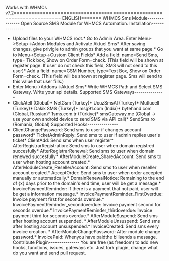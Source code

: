 Works with WHMCs v7.2======================================================================
ENGLISH=======
WHMCS Sms Module---------------
Open Source SMS Module for WHMCS Automation.
Installation---------------
* Upload files to your WHMCS root.* Go to Admin Area. Enter Menu->Setup->Addon Modules and Activate Aktuel Sms* After saving changes, give privigle to admin groups that you want at same page.* Go to Menu->Setup->Custom Client Fields* Add a field: name=Send Sms, type= Tick box, Show on Order Form=check. (This field will be shown at register page. If user do not check this field, SMS will not send to this user)* Add a field: name=GSM Number, type=Text Box, Show on Order Form=check. (This field will be shown at register page. Sms will send to this value that user fills.)
* Enter Menu->Addons->Aktuel Sms* Write WHMCS Path and Select SMS Gateway. Write your api details.
Supported SMS Gateways---------------
* ClickAtell (Global)* NetGsm (Turkey)* UcuzSmsAl (Turkey)* Mutlucell (Turkey)* Dakik SMS (Turkey)* msg91.com (India)* bytehand.com (Global, Russian)* 1sms.com.tr (Türkiye)* smsGateway.me (Global -> use your own android device to send SMS via API call)* SendSms.ro (Romania, Global)
Supported Hooks---------------
* ClientChangePassword: Send sms to user if changes account password* TicketAdminReply: Send sms to user if admin replies user's ticket* ClientAdd: Send sms when user register* AfterRegistrarRegistration: Send sms to user when domain registred succesfully* AfterRegistrarRenewal: Send sms to user when domain renewed succesfully* AfterModuleCreate_SharedAccount: Send sms to user when hosting account created.* AfterModuleCreate_ResellerAccount: Send sms to user when reseller account created.* AcceptOrder: Send sms to user when order accepted manually or automatically.* DomainRenewalNotice: Remaining to the end of {x} days prior to the domain's end time, user will be get a message.* InvoicePaymentReminder: If there is a payment that not paid, user will be get a information message.* InvoicePaymentReminder_FirstOverdue: Invoice payment first for seconds overdue.* InvoicePaymentReminder_secondoverdue: Invoice payment second for seconds overdue.* InvoicePaymentReminder_thirdoverdue: Invoice payment third for seconds overdue.* AfterModuleSuspend: Send sms after hosting account suspended. * AfterModuleUnsuspend: Send sms after hosting account unsuspended.* InvoiceCreated: Send sms every invoice creation. * AfterModuleChangePassword: After module change password.* InvoicePaid: Whenyou have paidthe billsends a message.
Contribute Plugin---------------
You are free (as freedom) to add new hooks, functions, issues, gateways etc. Just fork plugin, change what do you want and send pull request.
